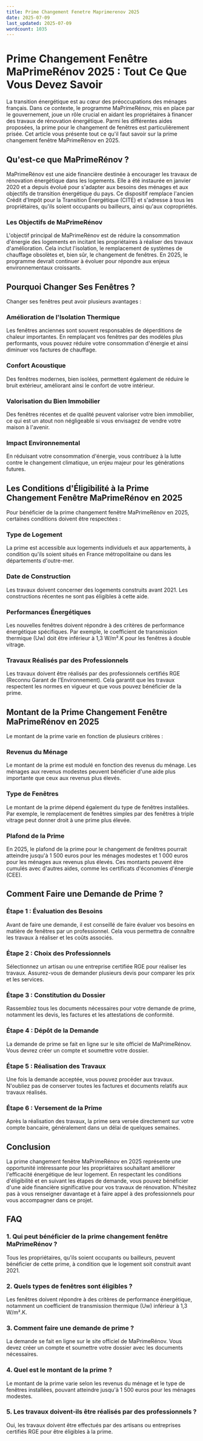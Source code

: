 ```yaml
---
title: Prime Changement Fenetre Maprimerenov 2025
date: 2025-07-09
last_updated: 2025-07-09
wordcount: 1035
---
```


# Prime Changement Fenêtre MaPrimeRénov 2025 : Tout Ce Que Vous Devez Savoir

La transition énergétique est au cœur des préoccupations des ménages français. Dans ce contexte, le programme MaPrimeRénov, mis en place par le gouvernement, joue un rôle crucial en aidant les propriétaires à financer des travaux de rénovation énergétique. Parmi les différentes aides proposées, la prime pour le changement de fenêtres est particulièrement prisée. Cet article vous présente tout ce qu'il faut savoir sur la prime changement fenêtre MaPrimeRénov en 2025.

## Qu'est-ce que MaPrimeRénov ?

MaPrimeRénov est une aide financière destinée à encourager les travaux de rénovation énergétique dans les logements. Elle a été instaurée en janvier 2020 et a depuis évolué pour s'adapter aux besoins des ménages et aux objectifs de transition énergétique du pays. Ce dispositif remplace l'ancien Crédit d'Impôt pour la Transition Énergétique (CITE) et s'adresse à tous les propriétaires, qu'ils soient occupants ou bailleurs, ainsi qu'aux copropriétés.

### Les Objectifs de MaPrimeRénov

L'objectif principal de MaPrimeRénov est de réduire la consommation d'énergie des logements en incitant les propriétaires à réaliser des travaux d'amélioration. Cela inclut l'isolation, le remplacement de systèmes de chauffage obsolètes et, bien sûr, le changement de fenêtres. En 2025, le programme devrait continuer à évoluer pour répondre aux enjeux environnementaux croissants.

## Pourquoi Changer Ses Fenêtres ?

Changer ses fenêtres peut avoir plusieurs avantages :

### Amélioration de l'Isolation Thermique

Les fenêtres anciennes sont souvent responsables de déperditions de chaleur importantes. En remplaçant vos fenêtres par des modèles plus performants, vous pouvez réduire votre consommation d'énergie et ainsi diminuer vos factures de chauffage.

### Confort Acoustique

Des fenêtres modernes, bien isolées, permettent également de réduire le bruit extérieur, améliorant ainsi le confort de votre intérieur.

### Valorisation du Bien Immobilier

Des fenêtres récentes et de qualité peuvent valoriser votre bien immobilier, ce qui est un atout non négligeable si vous envisagez de vendre votre maison à l'avenir.

### Impact Environnemental

En réduisant votre consommation d'énergie, vous contribuez à la lutte contre le changement climatique, un enjeu majeur pour les générations futures.

## Les Conditions d'Éligibilité à la Prime Changement Fenêtre MaPrimeRénov en 2025

Pour bénéficier de la prime changement fenêtre MaPrimeRénov en 2025, certaines conditions doivent être respectées :

### Type de Logement

La prime est accessible aux logements individuels et aux appartements, à condition qu'ils soient situés en France métropolitaine ou dans les départements d'outre-mer.

### Date de Construction

Les travaux doivent concerner des logements construits avant 2021. Les constructions récentes ne sont pas éligibles à cette aide.

### Performances Énergétiques

Les nouvelles fenêtres doivent répondre à des critères de performance énergétique spécifiques. Par exemple, le coefficient de transmission thermique (Uw) doit être inférieur à 1,3 W/m².K pour les fenêtres à double vitrage.

### Travaux Réalisés par des Professionnels

Les travaux doivent être réalisés par des professionnels certifiés RGE (Reconnu Garant de l’Environnement). Cela garantit que les travaux respectent les normes en vigueur et que vous pouvez bénéficier de la prime.

## Montant de la Prime Changement Fenêtre MaPrimeRénov en 2025

Le montant de la prime varie en fonction de plusieurs critères :

### Revenus du Ménage

Le montant de la prime est modulé en fonction des revenus du ménage. Les ménages aux revenus modestes peuvent bénéficier d'une aide plus importante que ceux aux revenus plus élevés.

### Type de Fenêtres

Le montant de la prime dépend également du type de fenêtres installées. Par exemple, le remplacement de fenêtres simples par des fenêtres à triple vitrage peut donner droit à une prime plus élevée.

### Plafond de la Prime

En 2025, le plafond de la prime pour le changement de fenêtres pourrait atteindre jusqu'à 1 500 euros pour les ménages modestes et 1 000 euros pour les ménages aux revenus plus élevés. Ces montants peuvent être cumulés avec d'autres aides, comme les certificats d'économies d'énergie (CEE).

## Comment Faire une Demande de Prime ?

### Étape 1 : Évaluation des Besoins

Avant de faire une demande, il est conseillé de faire évaluer vos besoins en matière de fenêtres par un professionnel. Cela vous permettra de connaître les travaux à réaliser et les coûts associés.

### Étape 2 : Choix des Professionnels

Sélectionnez un artisan ou une entreprise certifiée RGE pour réaliser les travaux. Assurez-vous de demander plusieurs devis pour comparer les prix et les services.

### Étape 3 : Constitution du Dossier

Rassemblez tous les documents nécessaires pour votre demande de prime, notamment les devis, les factures et les attestations de conformité.

### Étape 4 : Dépôt de la Demande

La demande de prime se fait en ligne sur le site officiel de MaPrimeRénov. Vous devrez créer un compte et soumettre votre dossier.

### Étape 5 : Réalisation des Travaux

Une fois la demande acceptée, vous pouvez procéder aux travaux. N'oubliez pas de conserver toutes les factures et documents relatifs aux travaux réalisés.

### Étape 6 : Versement de la Prime

Après la réalisation des travaux, la prime sera versée directement sur votre compte bancaire, généralement dans un délai de quelques semaines.

## Conclusion

La prime changement fenêtre MaPrimeRénov en 2025 représente une opportunité intéressante pour les propriétaires souhaitant améliorer l'efficacité énergétique de leur logement. En respectant les conditions d'éligibilité et en suivant les étapes de demande, vous pouvez bénéficier d'une aide financière significative pour vos travaux de rénovation. N'hésitez pas à vous renseigner davantage et à faire appel à des professionnels pour vous accompagner dans ce projet.

## FAQ

### 1. Qui peut bénéficier de la prime changement fenêtre MaPrimeRénov ?

Tous les propriétaires, qu'ils soient occupants ou bailleurs, peuvent bénéficier de cette prime, à condition que le logement soit construit avant 2021.

### 2. Quels types de fenêtres sont éligibles ?

Les fenêtres doivent répondre à des critères de performance énergétique, notamment un coefficient de transmission thermique (Uw) inférieur à 1,3 W/m².K.

### 3. Comment faire une demande de prime ?

La demande se fait en ligne sur le site officiel de MaPrimeRénov. Vous devez créer un compte et soumettre votre dossier avec les documents nécessaires.

### 4. Quel est le montant de la prime ?

Le montant de la prime varie selon les revenus du ménage et le type de fenêtres installées, pouvant atteindre jusqu'à 1 500 euros pour les ménages modestes.

### 5. Les travaux doivent-ils être réalisés par des professionnels ?

Oui, les travaux doivent être effectués par des artisans ou entreprises certifiés RGE pour être éligibles à la prime.